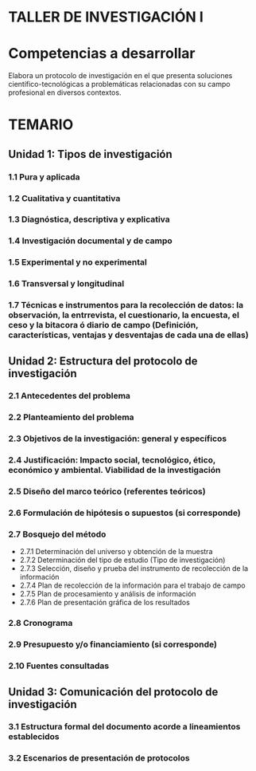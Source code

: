 # TALLER DE INVESTIGACIÓN I
# Competencias a desarrollar

Elabora un protocolo de investigación en el que presenta soluciones científico-tecnológicas a problemáticas relacionadas con su campo profesional en diversos contextos.

# TEMARIO
## Unidad 1: Tipos de investigación
### 1.1 Pura y aplicada
### 1.2 Cualitativa y cuantitativa
### 1.3 Diagnóstica, descriptiva y explicativa
### 1.4 Investigación documental y de campo
### 1.5 Experimental y no experimental
### 1.6 Transversal y longitudinal
### 1.7 Técnicas e instrumentos para la recolección de datos: la observación, la entrrevista, el cuestionario, la encuesta, el ceso y la bitacora ó diario de campo (Definición, características, ventajas y desventajas de cada una de ellas)

## Unidad 2: Estructura del protocolo de investigación
### 2.1 Antecedentes del problema
### 2.2 Planteamiento del problema
### 2.3 Objetivos de la investigación: general y específicos
### 2.4 Justificación: Impacto social, tecnológico, ético, económico y ambiental. Viabilidad de la investigación
### 2.5 Diseño del marco teórico (referentes teóricos)
### 2.6 Formulación de hipótesis o supuestos (si corresponde)
### 2.7 Bosquejo del método
- 2.7.1 Determinación del universo y obtención de la muestra
- 2.7.2 Determinación del tipo de estudio (Tipo de investigación)
- 2.7.3 Selección, diseño y prueba del instrumento de recolección de la información
- 2.7.4 Plan de recolección de la información para el trabajo de campo
- 2.7.5 Plan de procesamiento y análisis de información
- 2.7.6 Plan de presentación gráfica de los resultados
### 2.8 Cronograma
### 2.9 Presupuesto y/o financiamiento (si corresponde)
### 2.10 Fuentes consultadas

## Unidad 3: Comunicación del protocolo de investigación
### 3.1 Estructura formal del documento acorde a lineamientos establecidos
### 3.2 Escenarios de presentación de protocolos
